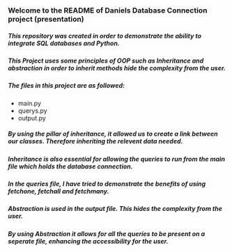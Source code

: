 ### Welcome to the README of Daniels Database Connection project (presentation)

##### This repository was created in order to demonstrate the ability to integrate SQL databases and Python.
##### This Project uses some principles of OOP such as Inheritance and abstraction in order to inherit methods hide the complexity from the user.
##### The files in this project are as followed:
- main.py
- querys.py
- output.py

##### By using the pillar of inheritance, it allowed us to create a link between our classes. Therefore inheriting the relevent data needed.
##### Inheritance is also essential for allowing the queries to run from the main file which holds the database connection.
##### In the queries file, I have tried to demonstrate the benefits of using fetchone, fetchall and fetchmany.
##### Abstraction is used in the output file. This hides the complexity from the user.
##### By using Abstraction it allows for all the queries to be present on a seperate file, enhancing the accessibility for the user.

